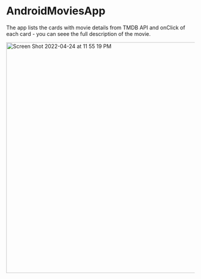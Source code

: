 # AndroidMoviesApp
The app lists the cards with movie details from TMDB API and onClick of each card - you can seee the full description of the movie. 


<img width="618" alt="Screen Shot 2022-04-24 at 11 55 19 PM" src="https://user-images.githubusercontent.com/84151729/165036051-e350e6bd-b9b9-4898-a5a7-eab5e5ee0adb.png">
